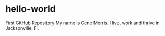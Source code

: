 # hello-world
First GitHub Repository
My name is Gene Morris. I live, work and thrive in Jacksonville, Fl.
